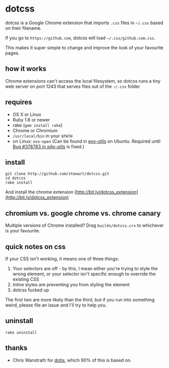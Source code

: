 # dotcss

dotcss is a Google Chrome extension that imports `.css` files in `~/.css` based on their filename.

If you go to `https://github.com`, dotcss will load `~/.css/github.com.css`.

This makes it super simple to change and improve the look of your favourite pages.

## how it works

Chrome extensions can't access the local filesystem, so dotcss runs a tiny web server on port 1243 that serves files out of the `~/.css` folder

## requires

- OS X or Linux
- Ruby 1.8 or newer
- rake (`gem install rake`)
- Chrome or Chromium
- `/usr/local/bin` in your `$PATH`
- on Linux: `exo-open` (Can be found in [exo-utils](http://packages.ubuntu.com/search?keywords=exo-utils) on Ubuntu. Required until [Bug #378783 in xdg-utils](https://bugs.launchpad.net/ubuntu/+source/xdg-utils/+bug/378783) is fixed.)

## install

    git clone http://github.com/stewart/dotcss.git
    cd dotcss
    rake install
    
And install the chrome extension [http://bit.ly/dotcss_extension](http://bit.ly/dotcss_extension)

## chromium vs. google chrome vs. chrome canary

Multiple versions of Chrome installed? Drag `builds/dotcss.crx` to whichever is your favourite.

## quick notes on css

If your CSS isn't working, it means one of three things:

1. Your selectors are off - by this, I mean either you're trying to style the wrong element, or your selector isn't specific enough to override the existing CSS
2. Inline styles are preventing you from styling the element
3. dotcss fucked up

The first two are more likely than the third, but if you run into something weird, please file an issue and I'll try to help you.

## uninstall

    rake uninstall

## thanks

- Chris Wanstrath for [dotjs](http://github.com/defunkt/dotjs), which 90% of this is based on.
